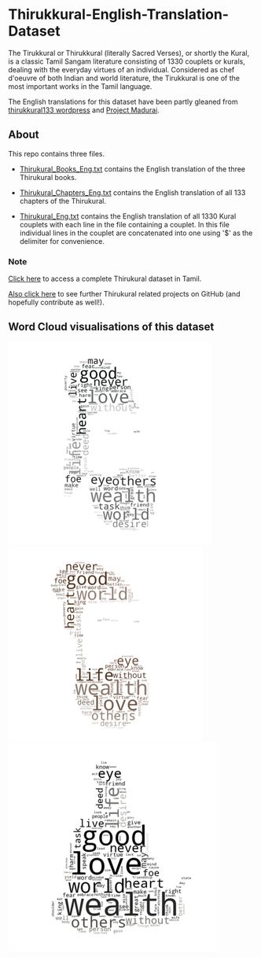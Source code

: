 # Thirukkural-English-Translation-Dataset
The Tirukkural or Thirukkural (literally Sacred Verses), or shortly the Kural, is a classic Tamil Sangam literature consisting of 1330 couplets or kurals, dealing with the everyday virtues of an individual. Considered as chef d'oeuvre of both Indian and world literature, the Tirukkural is one of the most important works in the Tamil language.

The English translations for this dataset have been partly gleaned from [thirukkural133 wordpress](https://thirukkural133.wordpress.com/contents/) and [Project Madurai](https://www.projectmadurai.org/pm_etexts/pdf/pm0153.pdf).

## About
This repo contains three files.

* [Thirukural_Books_Eng.txt](https://github.com/jjasim/Thirukkural-English-Translation-Dataset/blob/main/Thirukural_Books_Eng.txt) contains the English translation of the three Thirukural books.

* [Thirukural_Chapters_Eng.txt](https://github.com/jjasim/Thirukkural-English-Translation-Dataset/blob/main/Thirukural_Chapters_Eng.txt) contains the English translation of all 133 chapters of the Thirukural.

* [Thirukural_Eng.txt](https://github.com/jjasim/Thirukkural-English-Translation-Dataset/blob/main/Thirukural_Eng.txt) contains the English translation of all 1330 Kural couplets with each line in the file containing a couplet. In this file individual lines in the couplet are concatenated into one using '$' as the delimiter for convenience.

### Note 
[Click here](https://github.com/SudarAbisheck/thirukkural-dataset) to access a complete Thirukural dataset in Tamil.

[Also click here](https://github.com/tk120404/thirukkural) to see further Thirukural related projects on GitHub (and hopefully contribute as well!). 

## Word Cloud visualisations of this dataset
![](/WordCloud/generated_cloud_images/Figure_5.png)
![](/WordCloud/generated_cloud_images/Figure_4.png)
![](/WordCloud/generated_cloud_images/Figure_3.png)
